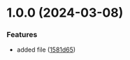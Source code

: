 # 1.0.0 (2024-03-08)


### Features

* added file ([1581d65](https://github.com/LupupaChileshe/git-extended/commit/1581d65578d6fdf55d1e4461019ba51f208bac40))



